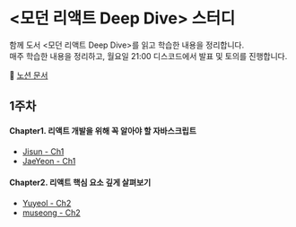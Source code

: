 # <모던 리액트 Deep Dive> 스터디

함께 도서 <모던 리액트 Deep Dive>를 읽고 학습한 내용을 정리합니다.<br/>
매주 학습한 내용을 정리하고, 월요일 21:00 디스코드에서 발표 및 토의를 진행합니다.

📄 [노션 문서](https://cookie-dream-b3e.notion.site/Deep-Dive-14a4bdcc393e80d29a81fbd80c43a3de?pvs=4)

## 1주차

#### Chapter1. 리액트 개발을 위해 꼭 알아야 할 자바스크립트
- [Jisun - Ch1](https://www.notion.so/01-1604bdcc393e80779f0ff6d60f1574b1?pvs=4)
- [JaeYeon - Ch1](https://velog.io/@hjng0825/%EB%AA%A8%EB%8D%98-%EB%A6%AC%EC%95%A1%ED%8A%B8-%EB%94%A5-%EB%8B%A4%EC%9D%B4%EB%B8%8C-1.5-1.7?pvs=4)
#### Chapter2. 리액트 핵심 요소 깊게 살펴보기
- [Yuyeol - Ch2](https://trusting-cosmonaut-1d2.notion.site/JSX-React-Fiber-16374afbd83780c28ff4c0ef5725623b?pvs=4)
- [museong - Ch2](https://laced-ironclad-2c9.notion.site/react-deep-dive-168cc8b6c89680b4be8dc309d0a57eb2)
